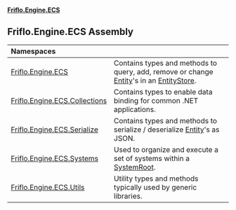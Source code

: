 #### [Friflo.Engine.ECS](index.md 'index')

## Friflo.Engine.ECS Assembly

| Namespaces | |
| :--- | :--- |
| [Friflo.Engine.ECS](Friflo.Engine.ECS.md 'Friflo.Engine.ECS') | Contains types and methods to query, add, remove or change [Entity](Entity.md 'Friflo.Engine.ECS.Entity')'s in an [EntityStore](EntityStore.md 'Friflo.Engine.ECS.EntityStore').<br/> |
| [Friflo.Engine.ECS.Collections](Friflo.Engine.ECS.Collections.md 'Friflo.Engine.ECS.Collections') | Contains types to enable data binding for common .NET applications. |
| [Friflo.Engine.ECS.Serialize](Friflo.Engine.ECS.Serialize.md 'Friflo.Engine.ECS.Serialize') | Contains types and methods to serialize / deserialize [Entity](Entity.md 'Friflo.Engine.ECS.Entity')'s as JSON. |
| [Friflo.Engine.ECS.Systems](Friflo.Engine.ECS.Systems.md 'Friflo.Engine.ECS.Systems') | Used to organize and execute a set of systems within a [SystemRoot](SystemRoot.md 'Friflo.Engine.ECS.Systems.SystemRoot'). |
| [Friflo.Engine.ECS.Utils](Friflo.Engine.ECS.Utils.md 'Friflo.Engine.ECS.Utils') | Utility types and methods typically used by generic libraries. |
